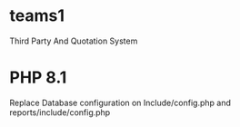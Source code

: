# teams1
 Third Party And Quotation System

# PHP 8.1

Replace Database configuration on Include/config.php and reports/include/config.php
